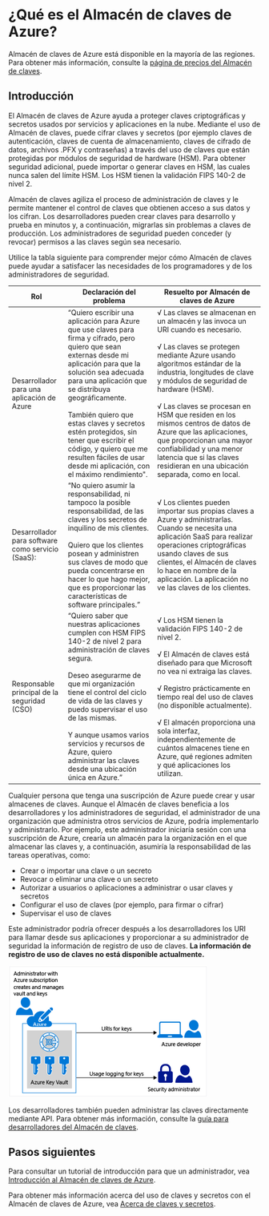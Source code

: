 <properties
	pageTitle="¿Qué es el Almacén de claves de Azure? | Microsoft Azure"
	description="El Almacén de claves de Azure ayuda a proteger claves criptográficas y secretos usados por servicios y aplicaciones en la nube. Mediante el uso de Almacén de claves de Azure, los clientes pueden cifrar claves y secretos (por ejemplo claves de autenticación, claves de cuenta de almacenamiento, claves de cifrado de datos, archivos .PFX y contraseñas) a través de claves que están protegidas por módulos de seguridad de hardware (HSM)."
	services="key-vault"
	documentationCenter=""
	authors="cabailey"
	manager="mbaldwin"
	tags="azure-resource-manager"/>

<tags
	ms.service="key-vault"
	ms.workload="identity"
	ms.tgt_pltfrm="na"
	ms.devlang="na"
	ms.topic="get-started-article"
	ms.date="09/22/2015"
	ms.author="cabailey"/>



# ¿Qué es el Almacén de claves de Azure?

Almacén de claves de Azure está disponible en la mayoría de las regiones. Para obtener más información, consulte la [página de precios del Almacén de claves](../../../../pricing/details/key-vault/).

## Introducción

El Almacén de claves de Azure ayuda a proteger claves criptográficas y secretos usados por servicios y aplicaciones en la nube. Mediante el uso de Almacén de claves, puede cifrar claves y secretos (por ejemplo claves de autenticación, claves de cuenta de almacenamiento, claves de cifrado de datos, archivos .PFX y contraseñas) a través del uso de claves que están protegidas por módulos de seguridad de hardware (HSM). Para obtener seguridad adicional, puede importar o generar claves en HSM, las cuales nunca salen del límite HSM. Los HSM tienen la validación FIPS 140-2 de nivel 2.

Almacén de claves agiliza el proceso de administración de claves y le permite mantener el control de claves que obtienen acceso a sus datos y los cifran. Los desarrolladores pueden crear claves para desarrollo y prueba en minutos y, a continuación, migrarlas sin problemas a claves de producción. Los administradores de seguridad pueden conceder (y revocar) permisos a las claves según sea necesario.

Utilice la tabla siguiente para comprender mejor cómo Almacén de claves puede ayudar a satisfacer las necesidades de los programadores y de los administradores de seguridad.





| Rol | Declaración del problema | Resuelto por Almacén de claves de Azure |
| ------------- |-------------|-----|
| Desarrollador para una aplicación de Azure | “Quiero escribir una aplicación para Azure que use claves para firma y cifrado, pero quiero que sean externas desde mi aplicación para que la solución sea adecuada para una aplicación que se distribuya geográficamente. <br/><br/>También quiero que estas claves y secretos estén protegidos, sin tener que escribir el código, y quiero que me resulten fáciles de usar desde mi aplicación, con el máximo rendimiento". | √ Las claves se almacenan en un almacén y las invoca un URI cuando es necesario.<br/><br/> √ Las claves se protegen mediante Azure usando algoritmos estándar de la industria, longitudes de clave y módulos de seguridad de hardware (HSM).<br/><br/> √ Las claves se procesan en HSM que residen en los mismos centros de datos de Azure que las aplicaciones, que proporcionan una mayor confiabilidad y una menor latencia que si las claves residieran en una ubicación separada, como en local.|
| Desarrollador para software como servicio (SaaS): |“No quiero asumir la responsabilidad, ni tampoco la posible responsabilidad, de las claves y los secretos de inquilino de mis clientes. <br/><br/>Quiero que los clientes posean y administren sus claves de modo que pueda concentrarse en hacer lo que hago mejor, que es proporcionar las características de software principales.” | √ Los clientes pueden importar sus propias claves a Azure y administrarlas. Cuando se necesita una aplicación SaaS para realizar operaciones criptográficas usando claves de sus clientes, el Almacén de claves lo hace en nombre de la aplicación. La aplicación no ve las claves de los clientes.|
| Responsable principal de la seguridad (CSO) | “Quiero saber que nuestras aplicaciones cumplen con HSM FIPS 140-2 de nivel 2 para administración de claves segura. <br/><br/>Deseo asegurarme de que mi organización tiene el control del ciclo de vida de las claves y puedo supervisar el uso de las mismas. <br/><br/>Y aunque usamos varios servicios y recursos de Azure, quiero administrar las claves desde una ubicación única en Azure.” |√ Los HSM tienen la validación FIPS 140-2 de nivel 2.<br/><br/>√ El Almacén de claves está diseñado para que Microsoft no vea ni extraiga las claves.<br/><br/>√ Registro prácticamente en tiempo real del uso de claves (no disponible actualmente).<br/><br/>√ El almacén proporciona una sola interfaz, independientemente de cuántos almacenes tiene en Azure, qué regiones admiten y qué aplicaciones los utilizan. |


Cualquier persona que tenga una suscripción de Azure puede crear y usar almacenes de claves. Aunque el Almacén de claves beneficia a los desarrolladores y los administradores de seguridad, el administrador de una organización que administra otros servicios de Azure, podría implementarlo y administrarlo. Por ejemplo, este administrador iniciaría sesión con una suscripción de Azure, crearía un almacén para la organización en el que almacenar las claves y, a continuación, asumiría la responsabilidad de las tareas operativas, como:

+ Crear o importar una clave o un secreto
+ Revocar o eliminar una clave o un secreto
+ Autorizar a usuarios o aplicaciones a administrar o usar claves y secretos
+ Configurar el uso de claves (por ejemplo, para firmar o cifrar)
+ Supervisar el uso de claves

Este administrador podría ofrecer después a los desarrolladores los URI para llamar desde sus aplicaciones y proporcionar a su administrador de seguridad la información de registro de uso de claves. **La información de registro de uso de claves no está disponible actualmente.**

   ![Información general del Almacén de claves de Azure][1]

Los desarrolladores también pueden administrar las claves directamente mediante API. Para obtener más información, consulte la [guía para desarrolladores del Almacén de claves](key-vault-developers-guide.md).

## Pasos siguientes

Para consultar un tutorial de introducción para que un administrador, vea [Introducción al Almacén de claves de Azure](key-vault-get-started.md).

Para obtener más información acerca del uso de claves y secretos con el Almacén de claves de Azure, vea [Acerca de claves y secretos](https://msdn.microsoft.com/library/azure/dn903623.aspx).


<!--Image references-->
[1]: ./media/key-vault-whatis/AzureKeyVault_overview.png

<!---HONumber=Sept15_HO4-->